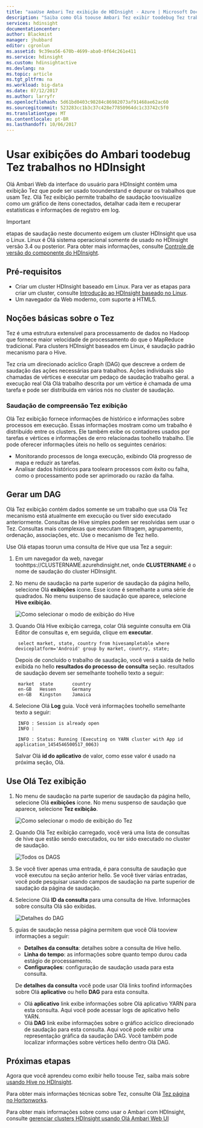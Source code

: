 ```yaml
---
title: "aaaUse Ambari Tez exibição de HDInsight - Azure | Microsoft Docs"
description: "Saiba como Olá toouse Ambari Tez exibir toodebug Tez trabalhos no HDInsight."
services: hdinsight
documentationcenter: 
author: Blackmist
manager: jhubbard
editor: cgronlun
ms.assetid: 9c39ea56-670b-4699-aba0-0f64c261e411
ms.service: hdinsight
ms.custom: hdinsightactive
ms.devlang: na
ms.topic: article
ms.tgt_pltfrm: na
ms.workload: big-data
ms.date: 07/12/2017
ms.author: larryfr
ms.openlocfilehash: 5d61bd0403c98284c86982073af91468ae62ac60
ms.sourcegitcommit: 523283cc1b3c37c428e77850964dc1c33742c5f0
ms.translationtype: MT
ms.contentlocale: pt-BR
ms.lasthandoff: 10/06/2017
---
```

# <a name="use-ambari-views-toodebug-tez-jobs-on-hdinsight"></a>Usar exibições do Ambari toodebug Tez trabalhos no HDInsight

Olá Ambari Web da interface do usuário para HDInsight contém uma exibição Tez que pode ser usado toounderstand e depurar os trabalhos que usam Tez. Olá Tez exibição permite trabalho de saudação toovisualize como um gráfico de itens conectados, detalhar cada item e recuperar estatísticas e informações de registro em log.

> [!IMPORTANT]
> etapas de saudação neste documento exigem um cluster HDInsight que usa o Linux. Linux é Olá sistema operacional somente de usado no HDInsight versão 3.4 ou posterior. Para obter mais informações, consulte [Controle de versão do componente do HDInsight](hdinsight-component-versioning.md#hdinsight-windows-retirement).

## <a name="prerequisites"></a>Pré-requisitos

* Criar um cluster HDInsight baseado em Linux. Para ver as etapas para criar um cluster, consulte [Introdução ao HDInsight baseado no Linux](hdinsight-hadoop-linux-tutorial-get-started.md).
* Um navegador da Web moderno, com suporte a HTML5.

## <a name="understanding-tez"></a>Noções básicas sobre o Tez

Tez é uma estrutura extensível para processamento de dados no Hadoop que fornece maior velocidade de processamento do que o MapReduce tradicional. Para clusters HDInsight baseados em Linux, é saudação padrão mecanismo para o Hive.

Tez cria um direcionado acíclico Graph (DAG) que descreve a ordem de saudação das ações necessárias para trabalhos. Ações individuais são chamadas de vértices e executar um pedaço de saudação trabalho geral. a execução real Olá Olá trabalho descrita por um vértice é chamada de uma tarefa e pode ser distribuída em vários nós no cluster de saudação.

### <a name="understanding-hello-tez-view"></a>Saudação de compreensão Tez exibição

Olá Tez exibição fornece informações de histórico e informações sobre processos em execução. Essas informações mostram como um trabalho é distribuído entre os clusters. Ele também exibe os contadores usados por tarefas e vértices e informações de erro relacionadas toohello trabalho. Ele pode oferecer informações úteis no hello os seguintes cenários:

* Monitorando processos de longa execução, exibindo Olá progresso de mapa e reduzir as tarefas.
* Analisar dados históricos para toolearn processos com êxito ou falha, como o processamento pode ser aprimorado ou razão da falha.

## <a name="generate-a-dag"></a>Gerar um DAG

Olá Tez exibição contém dados somente se um trabalho que usa Olá Tez mecanismo está atualmente em execução ou tiver sido executado anteriormente. Consultas de Hive simples podem ser resolvidas sem usar o Tez. Consultas mais complexas que executam filtragem, agrupamento, ordenação, associações, etc. Use o mecanismo de Tez hello.

Use Olá etapas toorun uma consulta de Hive que usa Tez a seguir:

1. Em um navegador da web, navegar toohttps://CLUSTERNAME.azurehdinsight.net, onde **CLUSTERNAME** é o nome de saudação do cluster HDInsight.

2. No menu de saudação na parte superior de saudação da página hello, selecione Olá **exibições** ícone. Esse ícone é semelhante a uma série de quadrados. No menu suspenso de saudação que aparece, selecione **Hive exibição**.

    ![Como selecionar o modo de exibição do Hive](./media/hdinsight-debug-ambari-tez-view/selecthive.png)

3. Quando Olá Hive exibição carrega, colar Olá seguinte consulta em Olá Editor de consultas e, em seguida, clique em **executar**.

        select market, state, country from hivesampletable where deviceplatform='Android' group by market, country, state;

    Depois de concluído o trabalho de saudação, você verá a saída de hello exibida no hello **resultados do processo de consulta** seção. resultados de saudação devem ser semelhante toohello texto a seguir:

        market  state       country
        en-GB   Hessen      Germany
        en-GB   Kingston    Jamaica

4. Selecione Olá **Log** guia. Você verá informações toohello semelhante texto a seguir:

        INFO : Session is already open
        INFO :

        INFO : Status: Running (Executing on YARN cluster with App id application_1454546500517_0063)

    Salvar Olá **id do aplicativo** de valor, como esse valor é usado na próxima seção, Olá.

## <a name="use-hello-tez-view"></a>Use Olá Tez exibição

1. No menu de saudação na parte superior de saudação da página hello, selecione Olá **exibições** ícone. No menu suspenso de saudação que aparece, selecione **Tez exibição**.

    ![Como selecionar o modo de exibição do Tez](./media/hdinsight-debug-ambari-tez-view/selecttez.png)

2. Quando Olá Tez exibição carregado, você verá uma lista de consultas de hive que estão sendo executados, ou ter sido executado no cluster de saudação.

    ![Todos os DAGS](./media/hdinsight-debug-ambari-tez-view/tez-view-home.png)

3. Se você tiver apenas uma entrada, é para consulta de saudação que você executou na seção anterior hello. Se você tiver várias entradas, você pode pesquisar usando campos de saudação na parte superior de saudação da página de saudação.

4. Selecione Olá **ID da consulta** para uma consulta de Hive. Informações sobre consulta Olá são exibidas.

    ![Detalhes do DAG](./media/hdinsight-debug-ambari-tez-view/query-details.png)

5. guias de saudação nessa página permitem que você Olá tooview informações a seguir:

    * **Detalhes da consulta**: detalhes sobre a consulta de Hive hello.
    * **Linha do tempo**: as informações sobre quanto tempo durou cada estágio de processamento.
    * **Configurações**: configuração de saudação usada para esta consulta.

    De __detalhes da consulta__ você pode usar Olá links toofind informações sobre Olá __aplicativo__ ou hello __DAG__ para esta consulta.
    
    * Olá __aplicativo__ link exibe informações sobre Olá aplicativo YARN para esta consulta. Aqui você pode acessar logs de aplicativo hello YARN.
    * Olá __DAG__ link exibe informações sobre o gráfico acíclico direcionado de saudação para esta consulta. Aqui você pode exibir uma representação gráfica da saudação DAG. Você também pode localizar informações sobre vértices hello dentro Olá DAG.

## <a name="next-steps"></a>Próximas etapas

Agora que você aprendeu como exibir hello toouse Tez, saiba mais sobre [usando Hive no HDInsight](hdinsight-use-hive.md).

Para obter mais informações técnicas sobre Tez, consulte Olá [Tez página no Hortonworks](http://hortonworks.com/hadoop/tez/).

Para obter mais informações sobre como usar o Ambari com HDInsight, consulte [gerenciar clusters HDInsight usando Olá Ambari Web UI](hdinsight-hadoop-manage-ambari.md)
